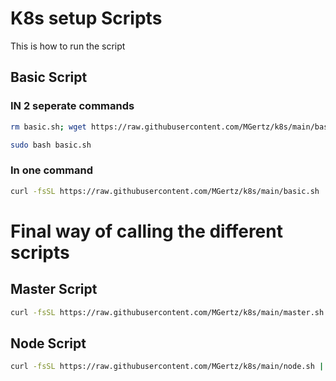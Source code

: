 # K8s setup Scripts

This is how to run the script

## Basic Script
### IN 2 seperate commands
```bash
rm basic.sh; wget https://raw.githubusercontent.com/MGertz/k8s/main/basic.sh
```
```bash
sudo bash basic.sh
```


### In one command
```bash
curl -fsSL https://raw.githubusercontent.com/MGertz/k8s/main/basic.sh | sudo sh
```



# Final way of calling the different scripts
## Master Script
```bash
curl -fsSL https://raw.githubusercontent.com/MGertz/k8s/main/master.sh | sudo sh
```

## Node Script
```bash
curl -fsSL https://raw.githubusercontent.com/MGertz/k8s/main/node.sh | sudo sh
```






